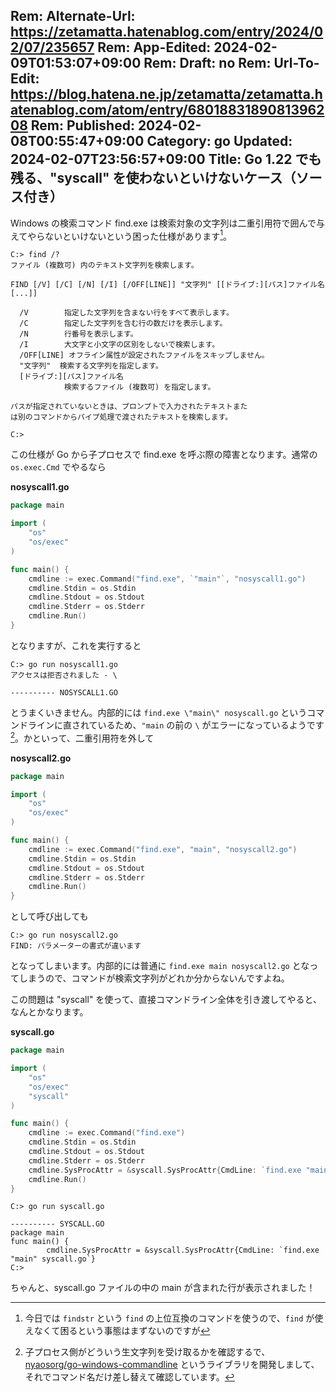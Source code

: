 Rem: Alternate-Url: https://zetamatta.hatenablog.com/entry/2024/02/07/235657
Rem: App-Edited: 2024-02-09T01:53:07+09:00
Rem: Draft: no
Rem: Url-To-Edit: https://blog.hatena.ne.jp/zetamatta/zetamatta.hatenablog.com/atom/entry/6801883189081396208
Rem: Published: 2024-02-08T00:55:47+09:00
Category: go
Updated: 2024-02-07T23:56:57+09:00
Title: Go 1.22 でも残る、"syscall" を使わないといけないケース（ソース付き）
---
<!-- [Go 1.22 で "syscall" の deprecated が外された件](https://zetamatta.hatenablog.com/entry/2024/02/07/220220)の続きです。"syscall" を使わないと、子プロセスのパラメータに二重引用符そのものを渡せないという例を示したいと思います。-->

Windows の検索コマンド find.exe は検索対象の文字列は二重引用符で囲んで与えてやらないといけないという困った仕様があります[^findstr]。

[^findstr]: 今日では `findstr` という `find` の上位互換のコマンドを使うので、`find` が使えなくて困るという事態はまずないのですが

```
C:> find /?
ファイル (複数可) 内のテキスト文字列を検索します。

FIND [/V] [/C] [/N] [/I] [/OFF[LINE]] "文字列" [[ドライブ:][パス]ファイル名[...]]

  /V        指定した文字列を含まない行をすべて表示します。
  /C        指定した文字列を含む行の数だけを表示します。
  /N        行番号を表示します。
  /I        大文字と小文字の区別をしないで検索します。
  /OFF[LINE] オフライン属性が設定されたファイルをスキップしません。
  "文字列"  検索する文字列を指定します。
  [ドライブ:][パス]ファイル名
            検索するファイル (複数可) を指定します。

パスが指定されていないときは、プロンプトで入力されたテキストまた
は別のコマンドからパイプ処理で渡されたテキストを検索します。

C:>
```

この仕様が Go から子プロセスで find.exe を呼ぶ際の障害となります。通常の `os.exec.Cmd` でやるなら

**nosyscall1.go**
```go
package main

import (
    "os"
    "os/exec"
)

func main() {
    cmdline := exec.Command("find.exe", `"main"`, "nosyscall1.go")
    cmdline.Stdin = os.Stdin
    cmdline.Stdout = os.Stdout
    cmdline.Stderr = os.Stderr
    cmdline.Run()
}
```

となりますが、これを実行すると

```
C:> go run nosyscall1.go
アクセスは拒否されました - \

---------- NOSYSCALL1.GO
```

とうまくいきません。内部的には `find.exe \"main\" nosyscall.go` というコマンドラインに直されているため、`"main` の前の `\` がエラーになっているようです[^cmdline]。かといって、二重引用符を外して

[^cmdline]: 子プロセス側がどういう生文字列を受け取るかを確認するで、[nyaosorg/go-windows-commandline](https://github.com/nyaosorg/go-windows-commandline) というライブラリを開発しまして、それでコマンド名だけ差し替えて確認しています。

**nosyscall2.go**
```go
package main

import (
    "os"
    "os/exec"
)

func main() {
    cmdline := exec.Command("find.exe", "main", "nosyscall2.go")
    cmdline.Stdin = os.Stdin
    cmdline.Stdout = os.Stdout
    cmdline.Stderr = os.Stderr
    cmdline.Run()
}
```

として呼び出しても

```
C:> go run nosyscall2.go
FIND: パラメーターの書式が違います
```

となってしまいます。内部的には普通に `find.exe main nosyscall2.go` となってしまうので、コマンドが検索文字列がどれか分からないんですよね。

この問題は "syscall" を使って、直接コマンドライン全体を引き渡してやると、なんとかなります。

**syscall.go**
```go
package main

import (
    "os"
    "os/exec"
    "syscall"
)

func main() {
    cmdline := exec.Command("find.exe")
    cmdline.Stdin = os.Stdin
    cmdline.Stdout = os.Stdout
    cmdline.Stderr = os.Stderr
    cmdline.SysProcAttr = &syscall.SysProcAttr{CmdLine: `find.exe "main" syscall.go`}
    cmdline.Run()
}
```

```
C:> go run syscall.go

---------- SYSCALL.GO
package main
func main() {
        cmdline.SysProcAttr = &syscall.SysProcAttr{CmdLine: `find.exe "main" syscall.go`}
C:>
```

ちゃんと、syscall.go ファイルの中の main が含まれた行が表示されました！
